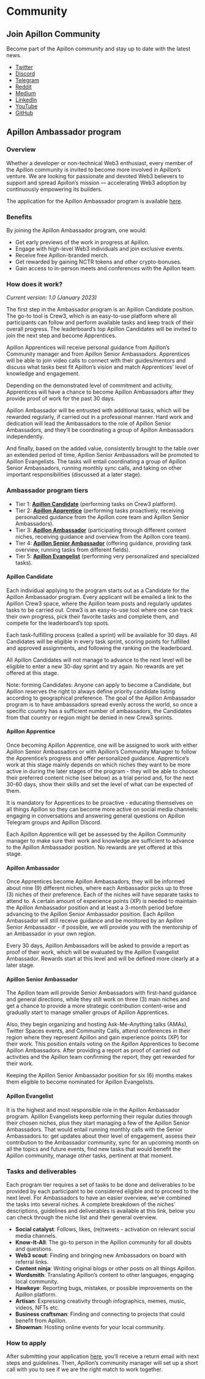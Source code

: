 # Community

## Join Apillon Community

Become part of the Apillon community and stay up to date with the latest news.

* [Twitter](https://twitter.com/apillon)
* [Discord](https://discord.gg/yX3gTw36C4)
* [Telegram](https://t.me/Apillon)
* [Reddit](https://www.reddit.com/r/apillon/)
* [Medium](https://medium.com/apillon)
* [LinkedIn](https://www.linkedin.com/company/apillon)
* [YouTube](https://www.youtube.com/channel/UCH5DxaOQ1cdCgNb_nk-5_ug/about)
* [GitHub](https://github.com/Apillon-web3)

## Apillon Ambassador program

### Overview

Whether a developer or non-technical Web3 enthusiast, every member of the Apillon community is invited to become more involved in Apillon’s venture. We are looking for passionate and devoted Web3 believers to support and spread Apillon’s mission — accelerating Web3 adoption by continuously empowering its builders.

The application for the Apillon Ambassador program is available [here](https://surveys.apillon.io/).

### Benefits

By joining the Apillon Ambassador program, one would:

* Get early previews of the work in progress at Apillon.
* Engage with high-level Web3 individuals and join exclusive events.
* Receive free Apillon-branded merch.
* Get rewarded by gaining NCTR tokens and other crypto-bonuses.
* Gain access to in-person meets and conferences with the Apillon [](https://)team.

### How does it work?
 
*Current version: 1.0 (January 2023)*

The first step in the Ambassador program is an Apillon Candidate position. The go-to tool is Crew3, which is an easy-to-use platform where all participants can follow and perform available tasks and keep track of their overall progress. The leaderboard’s top Apillon Candidates will be invited to join the next step and become Apprentices. 

Apillon Apprentices will receive personal guidance from Apillon’s Community manager and from Apillon Senior Ambassadors. Apprentices will be able to join video calls to connect with their guides/mentors and discuss what tasks best fit Apillon’s vision and match Apprentices’ level of knowledge and engagement.

Depending on the demonstrated level of commitment and activity, Apprentices will have a chance to become Apillon Ambassadors after they provide proof of work for the past 30 days.

Apillon Ambassador will be entrusted with additional tasks, which will be rewarded regularly, if carried out in a professional manner. Hard work and dedication will lead the Ambassadors to the role of Apillon Senior Ambassadors, and they’ll be coordinating a group of Apillon Ambassadors independently.

And finally, based on the added value, consistently brought to the table over an extended period of time, Apillon Senior Ambassadors will be promoted to Apillon Evangelists. The tasks will entail coordinating a group of Apillon Senior Ambassadors, running monthly sync calls, and taking on other important responsibilities (discussed at a later stage).

### Ambassador program tiers

* Tier 1: **[Apillon Candidate](#apillon-candidate)** (performing tasks on Crew3 platform).
* Tier 2: **[Apillon Apprentice](#apillon-apprentice)** (performing tasks proactively, receiving personalized guidance from the Apillon core team and Apillon Senior Ambassadors).
* Tier 3: **[Apillon Ambassador](#apillon-ambassador)** (participating through different content niches, receiving guidance and overview from the Apillon core team).
* Tier 4: **[Apillon Senior Ambassador](#apillon-senior-ambassador)** (offering guidance, providing task overview, running tasks from different fields).
* Tier 5: **[Apillon Evangelist](#apillon-evangelist)** (performing very personalized and specialized tasks).

#### Apillon Candidate

Each individual applying to the program starts out as a Candidate for the Apillon Ambassador program. Every applicant will be emailed a link to the Apillon Crew3 space, where the Apillon team posts and regularly updates tasks to be carried out. Crew3 is an easy-to-use tool where one can track their own progress, pick their favorite tasks and complete them, and compete for the leaderboard’s top spots.

Each task-fulfilling process (called a sprint) will be available for 30 days. All Candidates will be eligible in every task sprint, scoring points for fulfilled and approved assignments, and following the ranking on the leaderboard.

All Apillon Candidates will not manage to advance to the next level will be eligible to enter a new 30-day sprint and try again. No rewards are yet offered at this stage.

Note: forming Candidates: Anyone can apply to become a Candidate, but Apillon reserves the right to always define priority candidate listing according to geographical preference. The goal of the Apillon Ambassador program is to have ambassadors spread evenly across the world, so once a specific country has a sufficient number of ambassadors, the Candidates from that country or region might be denied in new Crew3 sprints.

#### Apillon Apprentice

Once becoming Apillon Apprentice, one will be assigned to work with either Apillon Senior Ambassadors or with Apillon’s Community Manager to follow the Apprentice’s progress and offer personalized guidance. Apprentice’s work at this stage mainly depends on which niches they want to be more active in during the later stages of the program - they will be able to choose their preferred content niche (see below) as a trial period and, for the next 30-60 days, show their skills and set the level of what can be expected of them.

It is mandatory for Apprentices to be proactive - educating themselves on all things Apillon so they can become more active on social media channels: engaging in conversations and answering general questions on Apillon Telegram groups and Apillon Discord.

Each Apillon Apprentice will get be assessed by the Apillon Community manager to make sure their work and knowledge are sufficient to advance to the Apillon Ambassador position. No rewards are yet offered at this stage.

#### Apillon Ambassador

Once Apprentices become Apillon Ambassadors, they will be informed about nine (9) different niches, where each Ambassador picks up to three (3) niches of their preference. Each of the niches will have separate tasks to attend to. A certain amount of experience points (XP) is needed to maintain the Apillon Ambassador position and at least a 3-month period before advancing to the Apillon Senior Ambassador position. Each Apillon Ambassador will still receive guidance and be monitored by an Apillon Senior Ambassador - if possible, we will provide you with the mentorship of an Ambassador in your own region.

Every 30 days, Apillon Ambassadors will be asked to provide a report as proof of their work, which will be evaluated by the Apillon Evangelist Ambassador. Rewards start at this level and will be defined more clearly at a later stage.

#### Apillon Senior Ambassador

The Apillon team will provide Senior Ambassadors with first-hand guidance and general directions, while they still work on three (3) main niches and get a chance to provide a more strategic contribution content-wise and gradually start to manage smaller groups of Apillon Apprentices.

Also, they begin organizing and hosting Ask-Me-Anything talks (AMAs), Twitter Spaces events, and Community Calls, attend conferences in their region where they represent Apillon and gain experience points (XP) for their work. This position entails voting on the Apillon Apprentices to become Apillon Ambassadors. After providing a report as proof of carried out activities and the Apillon team confirming the report, they get rewarded for their work.

Keeping the Apillon Senior Ambassador position for six (6) months makes them eligible to become nominated for Apillon Evangelists. 

#### Apillon Evangelist

It is the highest and most responsible role in the Apillon Ambassador program. Apillon Evangelists keep performing their regular duties through their chosen niches, plus they start managing a few of the Apillon Senior Ambassadors. That would entail running monthly calls with the Senior Ambassadors to:
get updates about their level of engagement, 
assess their contribution to the Ambassador community,
sync for an upcoming month on all the topics and future events,
find new tasks that would benefit the Apillon community,
manage other tasks, pertinent at that moment.

### Tasks and deliverables

Each program tier requires a set of tasks to be done and deliverables to be provided by each participant to be considered eligible and to proceed to the next level. For Ambassadors to have an easier overview, we’ve combined the tasks into several niches. A complete breakdown of the niches’ descriptions, guidelines and deliverables is available at this link, below you can check through the niche list and their general overview.

* **Social catalyst**: Follows, likes, (re)tweets - activation on relevant social media channels.
* **Know-It-All**: The go-to person in the Apillon community for all doubts and questions.
* **Web3 scout**: Finding and bringing new Ambassadors on board with referral links.
* **Content ninja**: Writing original blogs or other posts on all things Apillon.
* **Wordsmith**: Translating Apillon’s content to other languages, engaging local community.
* **Hawkeye**: Reporting bugs, mistakes, or possible improvements on the Apillon platform.
* **Artisan**: Expressing creativity through infographics, memes, music, videos, NFTs etc.
* **Business craftsman**: Finding and connecting to projects that could benefit from Apillon.
* **Showman**: Hosting online events for your local community.

### How to apply

After submitting your application [here](https://surveys.apillon.io/), you’ll receive a return email with next steps and guidelines. Then, Apillon’s community manager will set up a short call with you to see if we are the right match to work together.
